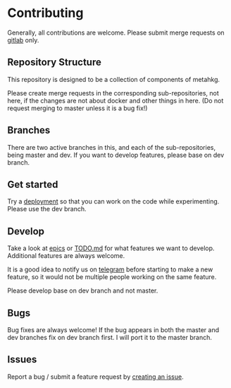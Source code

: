 # Contributing

Generally, all contributions are welcome. Please submit merge requests on [gitlab](https://gitlab.com/metahkg) only.

## Repository Structure

This repository is designed to be a collection of components of metahkg.

Please create merge requests in the corresponding sub-repositories, not here, if the changes are not about docker and other things in here. (Do not request merging to master unless it is a bug fix!)

## Branches

There are two active branches in this, and each of the sub-repositories, being master and dev.
If you want to develop features, please base on dev branch.

## Get started

Try a [deployment](https://docs.metahkg.org/docs/category/deploy-metahkg) so that you can work on the code while experimenting. Please use the dev branch.

## Develop

Take a look at [epics](https://gitlab.com/groups/metahkg/-/epics?state=opened&page=1&sort=start_date_desc) or [TODO.md](./TODO.md) for what features we want to develop. Additional features are always welcome.

It is a good idea to notify us on [telegram](https://t.me/+WbB7PyRovUY1ZDFl) before starting to make a new feature, so it would not be multiple people working on the same feature.

Please develop base on dev branch and not master.

## Bugs

Bug fixes are always welcome! If the bug appears in both the master and dev branches fix on dev branch first. I will port it to the master branch.

## Issues

Report a bug / submit a feature request by [creating an issue](https://gitlab.com/groups/metahkg/-/issues).
